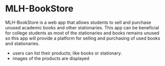 # MLH-BookStore

MLH-BookStore is a web app that allows students to sell and purchase unused academic books and other stationaries. This app can be beneficial for college students as most of the stationaries and books remains unused so this app will provide a platform for selling and purchasing of used books and stationaries.

- users can list their products; like books or stationary.
- images of the products are displayed
